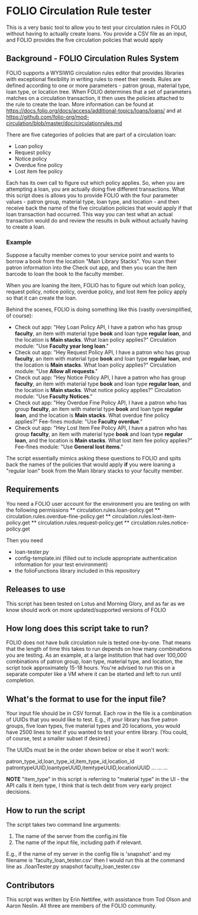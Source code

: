 # FOLIO Circulation Rule tester

This is a very basic tool to allow you to test your circulation rules in FOLIO without having to actually create loans. You 
provide a CSV file as an input, and FOLIO provides the five circulation policies that would apply

## Background - FOLIO Circulation Rules System

FOLIO supports a WYSIWIG circulation rules editor that provides libraries with exceptional flexibility in writing rules to meet
their needs. Rules are defined according to one or more parameters - patron group, material type, loan type, or location tree. When
FOLIO determines that a set of parameters matches on a circulation transaction, it then uses the policies attached to the rule
to create the loan. More information can be found at https://docs.folio.org/docs/access/additional-topics/loans/loans/ and at
https://github.com/folio-org/mod-circulation/blob/master/doc/circulationrules.md

There are five categories of policies that are part of a circulation loan:
* Loan policy
* Request policy
* Notice policy
* Overdue fine policy
* Lost item fee policy

Each has its own call to figure out which policy applies. So, when you are attempting a loan, you are actually doing five different
transactions. What this script does is allows you to provide FOLIO with the four parameter values - patron group, material type, loan type,
and location - and then receive back the name of the five circulation policies that would apply if that loan transaction had occurred. This way
you can test what an actual transaction would do and review the results in bulk without actually having to create a loan.

### Example

Suppose a faculty member comes to your service point and wants to borrow a book from the location "Main Library Stacks". You scan their patron
information into the Check out app, and then you scan the item barcode to loan the book to the faculty member.

When you are loaning the item, FOLIO has to figure out which loan policy, request policy, notice policy, overdue policy, and lost item fee
policy apply so that it can create the loan. 

Behind the scenes, FOLIO is doing something like this (vastly oversimplified, of course):
* Check out app: "Hey Loan Policy API, I have a patron who has group **faculty**, an item with material type **book** and loan type **regular loan**, and the location is **Main stacks**. What loan policy applies?" Circulation module: "Use **Faculty year long loan**."
* Check out app: "Hey Request Policy API, I have a patron who has group **faculty**, an item with material type **book** and loan type **regular loan**, and the location is **Main stacks**. What loan policy applies?" Circulation module: "Use **Allow all requests**."
* Check out app: "Hey Notice Policy API, I have a patron who has group **faculty**, an item with material type **book** and loan type **regular loan**, and the location is **Main stacks**. What notice policy applies?" Circulation module: "Use **Faculty Notices**."
* Check out app: "Hey Overdue Fine Policy API, I have a patron who has group **faculty**, an item with material type **book** and loan type **regular loan**, and the location is **Main stacks**. What overdue fine policy applies?" Fee-fines module: "Use **Faculty overdue**."
* Check out app: "Hey Lost Item Fee Policy API, I have a patron who has group **faculty**, an item with material type **book** and loan type **regular loan**, and the location is **Main stacks**. What lost item fee policy applies?" Fee-fines module: "Use **General lost items**."

The script essentially mimics asking these questions to FOLIO and spits back the names of the policies that would apply **if** you were
loaning a "regular loan" book from the Main library stacks to your faculty member.

## Requirements

You need a FOLIO user account for the environment you are testing on with the following permissions
** circulation.rules.loan-policy.get
** circulation.rules.overdue-fine-policy.get
** circulation.rules.lost-item-policy.get
** circulation.rules.request-policy.get
** circulation.rules.notice-policy.get

Then you need
* loan-tester.py
* config-template.ini (filled out to include appropriate authentication information for your test environment)
* the folioFunctions library included in this repository

## Releases to use 
This script has been tested on Lotus and Morning Glory, and as far as we know should work on more updated/supported
versions of FOLIO

## How long does this script take to run? 
FOLIO does not have bulk circulation rule is tested one-by-one. That means that the length of time this
takes to run depends on how many combinations you are testing. As an example, at a large institution
that had over 100,000 combinations of patron group, loan type, material type, and location, the script
took approximately 15-18 hours. You're advised to run this on a separate computer like a VM where it can be
started and left to run until completion.

## What's the format to use for the input file?
Your input file should be in CSV format. Each row in the file is a combination of UUIDs that you would like to test. E.g., if your library
has five patron groups, five loan types, five material types and 20 locations, you would have 2500 lines to test if you wanted
to test your entire library. (You could, of course, test a smaller subset if desired.)

The UUIDs must be in the order shown below or else it won't work:

patron_type_id,loan_type_id,item_type_id,location_id
patrontypeUUID,loantypeUUID,itemtypeUUID,locationUUID
...
...
...

**NOTE** "item_type" in this script is referring to "material type" in the UI - the API calls it item type, I think that is tech debt 
from very early project decisions.

## How to run the script
The script takes two command line arguments:
1. The name of the server from the config.ini file
2. The name of the input file, including path if relevant.

E.g., if the name of my server in the config file is 'snapshot' and my filename is 'faculty_loan_tester.csv' then
I would run this at the command line as
./loanTester.py snapshot faculty_loan_tester.csv

## Contributors
This script was written by Erin Nettifee, with assistance from Tod Olson and Aaron Neslin. All three are members of the FOLIO community.
